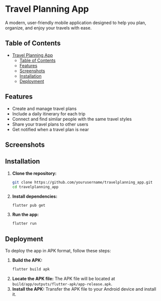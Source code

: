 # Travel Planning App

A modern, user-friendly mobile application designed to help you plan, organize, and enjoy your travels with ease.

## Table of Contents
- [Travel Planning App](#travel-planning-app)
  - [Table of Contents](#table-of-contents)
  - [Features](#features)
  - [Screenshots](#screenshots)
  - [Installation](#installation)
  - [Deployment](#deployment)

## Features
- Create and manage travel plans
- Include a daily itinerary for each trip
- Connect and find similar people with the same travel styles
- Share your travel plans to other users
- Get notified when a travel plan is near

## Screenshots
<!-- Add screenshots of app here -->

## Installation
1. **Clone the repository:**
   ```bash
   git clone https://github.com/yourusername/travelplanning_app.git
   cd travelplanning_app
   ```
2. **Install dependencies:**
   ```bash
   flutter pub get
   ```
3. **Run the app:**
   ```bash
   flutter run
   ```

## Deployment
To deploy the app in APK format, follow these steps:
1. **Build the APK:**
   ```bash
   flutter build apk
   ```
2. **Locate the APK file:**
   The APK file will be located at `build/app/outputs/flutter-apk/app-release.apk`.
3. **Install the APK:**
   Transfer the APK file to your Android device and install it.